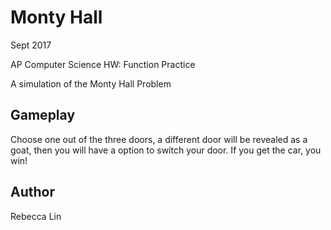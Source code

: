 Monty Hall
==========
Sept 2017

AP Computer Science HW: Function Practice

A simulation of the Monty Hall Problem

Gameplay
--------
Choose one out of the three doors, a different door will be revealed as a goat, then you will have a option to switch your door. If you get the car, you win!

Author
------
Rebecca Lin
